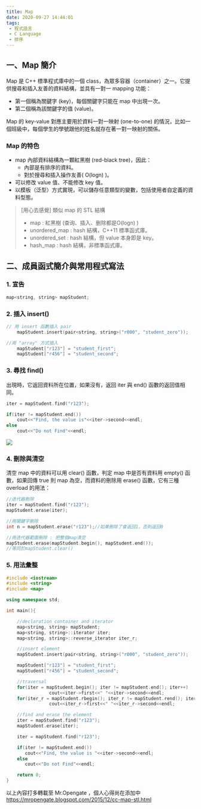 ```yaml
---
title: Map
date: 2020-09-27 14:44:01
tags:
 - 程式語言
 - C Language
 - 排序
---
```

## 一、Map 簡介
Map 是 C++ 標準程式庫中的一個 class，為眾多容器（container）之一。它提供搜尋和插入友善的資料結構，並具有一對一 mapping 功能：

<!-- more -->

- 第一個稱為關鍵字 (key)，每個關鍵字只能在 map 中出現一次。
- 第二個稱為該關鍵字的值 (value)。

Map 的 key-value 對應主要用於資料一對一映射 (one-to-one) 的情況，比如一個班級中，每個學生的學號跟他的姓名就存在著一對一映射的關係。

### Map 的特色
* map 內部資料結構為一顆紅黑樹 (red-black tree)，因此：
    * 內部是有排序的資料。
    * 對於搜尋和插入操作友善( O(logn) )。
* 可以修改 value 值、不能修改 key 值。
* 以模板（泛型）方式實現，可以儲存任意類型的變數，包括使用者自定義的資料型態。

> [用心去感覺] 類似 map 的 STL 結構
>- map : 紅黑樹 (查询、插入、删除都是O(logn) )
>- unordered_map : hash 結構，C++11 標準函式庫。
>- unordered_set : hash 結構，但 value 本身即是 key。
>- hash_map : hash 結構，非標準函式庫。


## 二、成員函式簡介與常用程式寫法
### 1. 宣告
```cpp
map<string, string> mapStudent;
```

### 2. 插入 insert()
```cpp
// 用 insert 函數插入 pair
    mapStudent.insert(pair<string, string>("r000", "student_zero"));

//用 "array" 方式插入
    mapStudent["r123"] = "student_first";
    mapStudent["r456"] = "student_second";
```
### 3. 尋找 find()
出現時，它返回資料所在位置，如果沒有，返回 iter 與 end() 函數的返回值相同。
```cpp
iter = mapStudent.find("r123");

if(iter != mapStudent.end())
    cout<<"Find, the value is"<<iter->second<<endl;
else
    cout<<"Do not Find"<<endl;
```
![](https://3.bp.blogspot.com/-p2D7ql_iuFE/VmU7pe7zQrI/AAAAAAAA_Ks/WC3G3ADrKBE/s1600/27.7.png)

### 4. 刪除與清空
清空 map 中的資料可以用 clear() 函數，判定 map 中是否有資料用 empty() 函數，如果回傳 true 則 map 為空，而資料的刪除用 erase() 函數，它有三種 overload 的用法：
```cpp
//迭代器刪除
iter = mapStudent.find("r123");
mapStudent.erase(iter);

//用關鍵字刪除
int n = mapStudent.erase("r123");//如果刪除了會返回1，否則返回0

//用迭代器範圍刪除 : 把整個map清空
mapStudent.erase(mapStudent.begin(), mapStudent.end());
//等同於mapStudent.clear()
```
### 5. 用法彙整
```cpp
#include <iostream>
#include <string>
#include <map>

using namespace std;

int main(){

    //declaration container and iterator
    map<string, string> mapStudent;
    map<string, string>::iterator iter;
    map<string, string>::reverse_iterator iter_r;

    //insert element
    mapStudent.insert(pair<string, string>("r000", "student_zero"));

    mapStudent["r123"] = "student_first";
    mapStudent["r456"] = "student_second";

    //traversal
    for(iter = mapStudent.begin(); iter != mapStudent.end(); iter++)
                cout<<iter->first<<" "<<iter->second<<endl;
    for(iter_r = mapStudent.rbegin(); iter_r != mapStudent.rend(); iter_r++)
                cout<<iter_r->first<<" "<<iter_r->second<<endl;

    //find and erase the element
    iter = mapStudent.find("r123");
    mapStudent.erase(iter);

    iter = mapStudent.find("r123");

    if(iter != mapStudent.end())
       cout<<"Find, the value is "<<iter->second<<endl;
    else
       cout<<"Do not Find"<<endl;

    return 0;
}
```


以上內容打多轉載至 Mr.Opengate ，個人心得尚在添加中
https://mropengate.blogspot.com/2015/12/cc-map-stl.html
